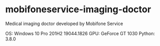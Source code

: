 # mobifoneservice-imaging-doctor
Medical imaging doctor developed by Mobifone Service

OS: Windows 10 Pro 201H2 19044.1826
GPU: GeForce GT 1030
Python: 3.8.0
